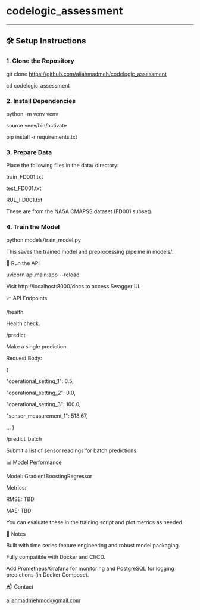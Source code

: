 # codelogic_assessment

---

## 🛠️ Setup Instructions

### 1. Clone the Repository


git clone https://github.com/aliahmadmeh/codelogic_assessment

cd codelogic_assessment

### 2. Install Dependencies

python -m venv venv

source venv/bin/activate

pip install -r requirements.txt

### 3. Prepare Data
Place the following files in the data/ directory:

train_FD001.txt

test_FD001.txt

RUL_FD001.txt

These are from the NASA CMAPSS dataset (FD001 subset).

### 4. Train the Model

python models/train_model.py

This saves the trained model and preprocessing pipeline in models/.

🚀 Run the API

uvicorn api.main:app --reload

Visit http://localhost:8000/docs to access Swagger UI.

📈 API Endpoints

/health

Health check.

/predict

Make a single prediction.

Request Body:

{

  "operational_setting_1": 0.5,
  
  "operational_setting_2": 0.0,
  
  "operational_setting_3": 100.0,
  
  "sensor_measurement_1": 518.67,
  
  ...
}

/predict_batch

Submit a list of sensor readings for batch predictions.

📊 Model Performance

Model: GradientBoostingRegressor

Metrics:

RMSE: TBD

MAE: TBD

You can evaluate these in the training script and plot metrics as needed.

📌 Notes

Built with time series feature engineering and robust model packaging.

Fully compatible with Docker and CI/CD.

Add Prometheus/Grafana for monitoring and PostgreSQL for logging predictions (in Docker Compose).

📬 Contact

aliahmadmehmod@gmail.com
